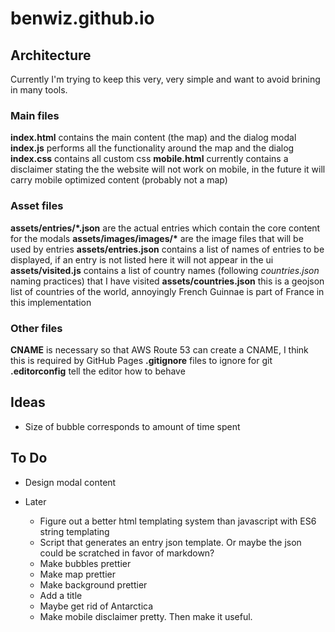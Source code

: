 # benwiz.github.io

## Architecture

Currently I'm trying to keep this very, very simple and want to avoid brining in many tools.

### Main files

**index.html** contains the main content (the map) and the dialog modal
**index.js** performs all the functionality around the map and the dialog
**index.css** contains all custom css
**mobile.html** currently contains a disclaimer stating the the website will not work on mobile, in the future it will carry mobile optimized content (probably not a map)

### Asset files

**assets/entries/\*.json** are the actual entries which contain the core content for the modals
**assets/images/images/\*** are the image files that will be used by entries
**assets/entries.json** contains a list of names of entries to be displayed, if an entry is not listed here it will not appear in the ui
**assets/visited.js** contains a list of country names (following _countries.json_ naming practices) that I have visited
**assets/countries.json** this is a geojson list of countries of the world, annoyingly French Guinnae is part of France in this implementation

### Other files

**CNAME** is necessary so that AWS Route 53 can create a CNAME, I think this is required by GitHub Pages
**.gitignore** files to ignore for git
**.editorconfig** tell the editor how to behave

## Ideas

- Size of bubble corresponds to amount of time spent

## To Do

- Design modal content

- Later
  - Figure out a better html templating system than javascript with ES6 string templating
  - Script that generates an entry json template. Or maybe the json could be scratched in favor of markdown?
  - Make bubbles prettier
  - Make map prettier
  - Make background prettier
  - Add a title
  - Maybe get rid of Antarctica
  - Make mobile disclaimer pretty. Then make it useful.
